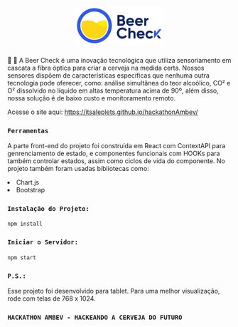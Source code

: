 <h1 align="center">
    <img alt="DevRadar" title="#delicinha" src="https://raw.githubusercontent.com/itsaleplets/hackathonAmbev/master/src/images/BeerCheckLogo.svg?sanitize=true" width="200px" />
</h1>

🍻 🍺 A Beer Check é uma inovação tecnológica que utiliza sensoriamento em cascata a fibra óptica para criar a cerveja na medida certa.  Nossos sensores dispõem de características específicas que nenhuma outra tecnologia pode oferecer, como: análise simultânea do teor alcoólico, CO² e O² dissolvido no líquido em altas temperatura acima de 90º, além disso, nossa solução é de baixo custo e monitoramento remoto.

Acesse o site aqui: https://itsaleplets.github.io/hackathonAmbev/

### `Ferramentas`

A parte front-end do projeto foi construída em React com ContextAPI para genrenciamento de estado, e componentes funcionais com HOOKs para também controlar estados, assim como ciclos de vida do componente.
No projeto também foram usadas bibliotecas como:
<li>Chart.js</li>
<li>Bootstrap</li>


### `Instalação do Projeto:`

```
npm install
```
### `Iniciar o Servidor:`

```
npm start
```

### `P.S.:`
Esse projeto foi desenvolvido para tablet. Para uma melhor visualização, rode com telas de 768 x 1024.

### `HACKATHON AMBEV - HACKEANDO A CERVEJA DO FUTURO`


